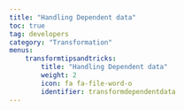 ```yaml
---
title: "Handling Dependent data"
toc: true
tag: developers
category: "Transformation"
menus: 
    transformtipsandtricks:
        title: "Handling Dependent data"
        weight: 2
        icon: fa fa-file-word-o
        identifier: transformdependentdata
---
```



